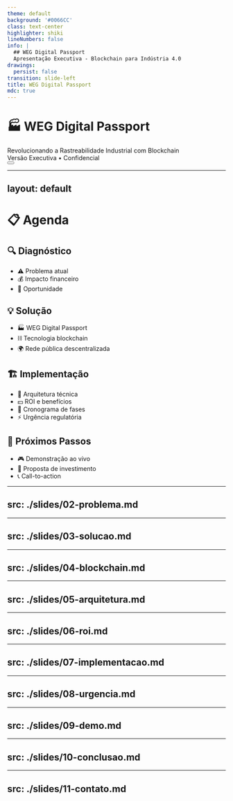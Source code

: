 ```yaml
---
theme: default
background: '#0066CC'
class: text-center
highlighter: shiki
lineNumbers: false
info: |
  ## WEG Digital Passport
  Apresentação Executiva - Blockchain para Indústria 4.0
drawings:
  persist: false
transition: slide-left
title: WEG Digital Passport
mdc: true
---
```


# 🏭 WEG Digital Passport

<div class="text-2xl opacity-80">
Revolucionando a Rastreabilidade Industrial com Blockchain
</div>

<div class="pt-4">
<span class="px-2 py-1 rounded bg-blue-600/50 text-sm">
Versão Executiva • Confidencial
</span>
</div>

<div class="abs-br m-6 flex gap-2">
  <button @click="$slidev.nav.openInEditor()" title="Open in Editor" class="text-xl slidev-icon-btn opacity-50 !border-none !hover:text-white">
    <carbon:edit />
  </button>
  <a href="https://github.com/slidevjs/slidev" target="_blank" alt="GitHub" title="Open in GitHub"
    class="text-xl slidev-icon-btn opacity-50 !border-none !hover:text-white">
    <carbon-logo-github />
  </a>
</div>

---
layout: default
---

# 📋 Agenda

<div class="grid grid-cols-2 gap-8 text-lg">

<div>

## 🔍 **Diagnóstico**
- ⚠️ Problema atual
- 💰 Impacto financeiro 
- 🎯 Oportunidade

## 💡 **Solução**
- 🏭 WEG Digital Passport
- ⛓️ Tecnologia blockchain
- 🌍 Rede pública descentralizada

</div>

<div>

## 🏗️ **Implementação**
- 📐 Arquitetura técnica
- 💵 ROI e benefícios
- 📅 Cronograma de fases
- ⚡ Urgência regulatória

## 🚀 **Próximos Passos**
- 🎮 Demonstração ao vivo
- 🤝 Proposta de investimento
- 📞 Call-to-action

</div>

</div>

---
src: ./slides/02-problema.md
---

---
src: ./slides/03-solucao.md
---

---
src: ./slides/04-blockchain.md
---

---
src: ./slides/05-arquitetura.md
---

---
src: ./slides/06-roi.md
---

---
src: ./slides/07-implementacao.md
---

---
src: ./slides/08-urgencia.md
---

---
src: ./slides/09-demo.md
---

---
src: ./slides/10-conclusao.md
---

---
src: ./slides/11-contato.md
--- 
